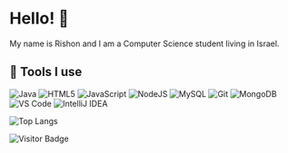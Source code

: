 <link rel="stylesheet" href="https://cdn.jsdelivr.net/gh/devicons/devicon@v2.10.1/devicon.min.css">

# Hello! 👋

My name is Rishon and I am a Computer Science student living in Israel.

## 🔧 Tools I use
![Java](https://img.shields.io/badge/-Java-black?style=flat-square&logo=java)
![HTML5](https://img.shields.io/badge/-HTML5-black?style=flat-square&logo=html5)
![JavaScript](https://img.shields.io/badge/-JavaScript-black?style=flat-square&logo=javascript)
![NodeJS](https://img.shields.io/badge/-NodeJS-black?style=flat-square&logo=Node.js)
![MySQL](https://img.shields.io/badge/-MySQL-black?style=flat-square&logo=mysql)
![Git](https://img.shields.io/badge/-Git-black?style=flat-square&logo=git)
![MongoDB](https://img.shields.io/badge/-MongoDB-black?style=flat-square&logo=mongodb)
![VS Code](https://img.shields.io/badge/-VS%20Code-black?style=flat-square&logo=visualstudiocode)
![IntelliJ IDEA](https://img.shields.io/badge/-IntelliJ%20IDEA-black?style=flat-square&logo=intellijidea)

![Top Langs](https://github-readme-stats.vercel.app/api/top-langs?username=rishon&show_icons=true&theme=radical)

![Visitor Badge](https://visitor-badge.laobi.icu/badge?page_id=rishon.rishon)
